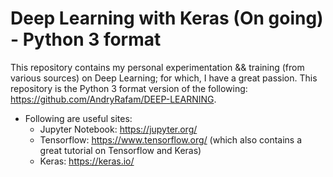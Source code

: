 # Deep Learning with Keras (On going) - Python 3 format

This repository contains my personal experimentation && training (from various sources) on Deep Learning; for which, I have a great passion. This repository is the Python 3 format version of the following: https://github.com/AndryRafam/DEEP-LEARNING. 

- Following are useful sites:
    - Jupyter Notebook: https://jupyter.org/
    - Tensorflow: https://www.tensorflow.org/ (which also contains a great tutorial on Tensorflow and Keras)
    - Keras: https://keras.io/
    

